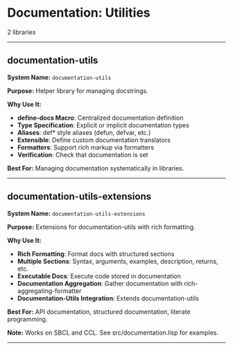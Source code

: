 # Documentation: Utilities

2 libraries

---

## documentation-utils

**System Name:** `documentation-utils`

**Purpose:** Helper library for managing docstrings.

**Why Use It:**
- **define-docs Macro**: Centralized documentation definition
- **Type Specification**: Explicit or implicit documentation types
- **Aliases**: def* style aliases (defun, defvar, etc.)
- **Extensible**: Define custom documentation translators
- **Formatters**: Support rich markup via formatters
- **Verification**: Check that documentation is set

**Best For:** Managing documentation systematically in libraries.

---


## documentation-utils-extensions

**System Name:** `documentation-utils-extensions`

**Purpose:** Extensions for documentation-utils with rich formatting.

**Why Use It:**
- **Rich Formatting**: Format docs with structured sections
- **Multiple Sections**: Syntax, arguments, examples, description, returns, etc.
- **Executable Docs**: Execute code stored in documentation
- **Documentation Aggregation**: Gather documentation with rich-aggregating-formatter
- **Documentation-Utils Integration**: Extends documentation-utils

**Best For:** API documentation, structured documentation, literate programming.

**Note:** Works on SBCL and CCL. See src/documentation.lisp for examples.

---


